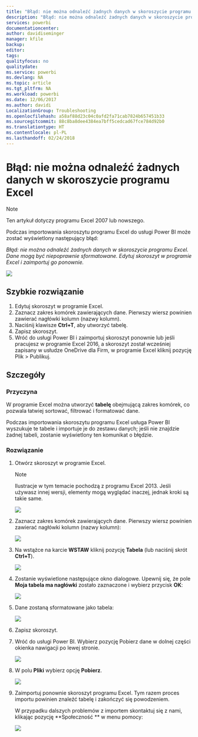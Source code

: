 ```yaml
---
title: "Błąd: nie można odnaleźć żadnych danych w skoroszycie programu Excel"
description: "Błąd: nie można odnaleźć żadnych danych w skoroszycie programu Excel"
services: powerbi
documentationcenter: 
author: davidiseminger
manager: kfile
backup: 
editor: 
tags: 
qualityfocus: no
qualitydate: 
ms.service: powerbi
ms.devlang: NA
ms.topic: article
ms.tgt_pltfrm: NA
ms.workload: powerbi
ms.date: 12/06/2017
ms.author: davidi
LocalizationGroup: Troubleshooting
ms.openlocfilehash: a58af88d23c04c0afd2fa71cab7824b657451b33
ms.sourcegitcommit: 88c8ba8dee4384ea7bff5cedcad67fce784d92b0
ms.translationtype: HT
ms.contentlocale: pl-PL
ms.lasthandoff: 02/24/2018
---
```

# <a name="error-we-couldnt-find-any-data-in-your-excel-workbook"></a>Błąd: nie można odnaleźć żadnych danych w skoroszycie programu Excel

>[!NOTE]
>Ten artykuł dotyczy programu Excel 2007 lub nowszego.

Podczas importowania skoroszytu programu Excel do usługi Power BI może zostać wyświetlony następujący błąd:

*Błąd: nie można odnaleźć żadnych danych w skoroszycie programu Excel. Dane mogą być niepoprawnie sformatowane. Edytuj skoroszyt w programie Excel i zaimportuj go ponownie.*

![](media/service-admin-troubleshoot-excel-workbook-data/pbi_wecouldntfindanydata.png)

## <a name="quick-solution"></a>Szybkie rozwiązanie
1. Edytuj skoroszyt w programie Excel.
2. Zaznacz zakres komórek zawierających dane. Pierwszy wiersz powinien zawierać nagłówki kolumn (nazwy kolumn).
3. Naciśnij klawisze **Ctrl+T**, aby utworzyć tabelę.
4. Zapisz skoroszyt.
5. Wróć do usługi Power BI i zaimportuj skoroszyt ponownie lub jeśli pracujesz w programie Excel 2016, a skoroszyt został wcześniej zapisany w usłudze OneDrive dla Firm, w programie Excel kliknij pozycję Plik > Publikuj.

## <a name="details"></a>Szczegóły
### <a name="cause"></a>Przyczyna
W programie Excel można utworzyć **tabelę** obejmującą zakres komórek, co pozwala łatwiej sortować, filtrować i formatować dane.

Podczas importowania skoroszytu programu Excel usługa Power BI wyszukuje te tabele i importuje je do zestawu danych; jeśli nie znajdzie żadnej tabeli, zostanie wyświetlony ten komunikat o błędzie.

### <a name="solution"></a>Rozwiązanie
1. Otwórz skoroszyt w programie Excel. 
    >[!NOTE]
    >Ilustracje w tym temacie pochodzą z programu Excel 2013. Jeśli używasz innej wersji, elementy mogą wyglądać inaczej, jednak kroki są takie same.
    
    ![](media/service-admin-troubleshoot-excel-workbook-data/pbi_trb_xlwksht1.png)
2. Zaznacz zakres komórek zawierających dane. Pierwszy wiersz powinien zawierać nagłówki kolumn (nazwy kolumn):
   
    ![](media/service-admin-troubleshoot-excel-workbook-data/pbi_trb_xlwksht2.png)
3. Na wstążce na karcie **WSTAW** kliknij pozycję **Tabela** (lub naciśnij skrót **Ctrl+T**).
   
    ![](media/service-admin-troubleshoot-excel-workbook-data/pbi_trb_xlwksht3.png)
4. Zostanie wyświetlone następujące okno dialogowe. Upewnij się, że pole **Moja tabela ma nagłówki** zostało zaznaczone i wybierz przycisk **OK**:
   
    ![](media/service-admin-troubleshoot-excel-workbook-data/pbi_trb_xlcreatetbl.png)
5. Dane zostaną sformatowane jako tabela:
   
    ![](media/service-admin-troubleshoot-excel-workbook-data/pbi_trb_xltbl.png)
6. Zapisz skoroszyt.
7. Wróć do usługi Power BI. Wybierz pozycję Pobierz dane w dolnej części okienka nawigacji po lewej stronie.
   
    ![](media/service-admin-troubleshoot-excel-workbook-data/pbi_getdata.png)
8. W polu **Pliki** wybierz opcję **Pobierz**.
   
    ![](media/service-admin-troubleshoot-excel-workbook-data/pbi_getfiles.png)
9. Zaimportuj ponownie skoroszyt programu Excel. Tym razem proces importu powinien znaleźć tabelę i zakończyć się powodzeniem.
   
    W przypadku dalszych problemów z importem skontaktuj się z nami, klikając pozycję **Społeczność ** w menu pomocy:
   
    ![](media/service-admin-troubleshoot-excel-workbook-data/pbi_questionmenucommunity.png)
